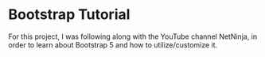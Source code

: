 # Bootstrap Tutorial

For this project, I was following along with the YouTube channel NetNinja, in order to learn about Bootstrap 5 and how to utilize/customize it.